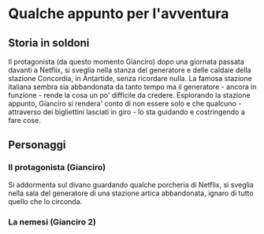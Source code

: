 # Qualche appunto per l'avventura

## Storia in soldoni
Il protagonista (da questo momento Gianciro) dopo una giornata passata davanti a Netflix, si sveglia nella stanza del generatore e delle caldaie della stazione Concordia, in Antartide, senza ricordare nulla. 
La famosa stazione italiana sembra sia abbandonata da tanto tempo ma il generatore - ancora in funzione - rende la cosa un po' difficile da credere. Esplorando la stazione appunto, Gianciro si rendera' conto di non essere solo e che qualcuno - attraverso dei bigliettini lasciati in giro - lo sta guidando e costringendo a fare cose.

## Personaggi
### Il protagonista (Gianciro)
Si addormenta sul divano guardando qualche porcheria di Netflix, si sveglia nella sala del generatore di una stazione artica abbandonata, ignaro di tutto quello che lo circonda.
### La nemesi (Gianciro 2)
